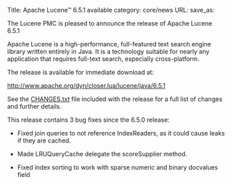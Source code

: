 Title: Apache Lucene™ 6.5.1 available
category: core/news
URL: 
save_as: 

The Lucene PMC is pleased to announce the release of Apache Lucene 6.5.1

Apache Lucene is a high-performance, full-featured text search engine
library written entirely in Java. It is a technology suitable for nearly
any application that requires full-text search, especially cross-platform.

The release is available for immediate download at:

   <http://www.apache.org/dyn/closer.lua/lucene/java/6.5.1>

See the [CHANGES.txt](/core/6_5_1/changes/Changes.html) file included with the
release for a full list of changes and further details.

This release contains 3 bug fixes since the 6.5.0 release:

 * Fixed join queries to not reference IndexReaders, as it could cause leaks if they are cached.

 * Made LRUQueryCache delegate the scoreSupplier method.

 * Fixed index sorting to work with sparse numeric and binary docvalues field

